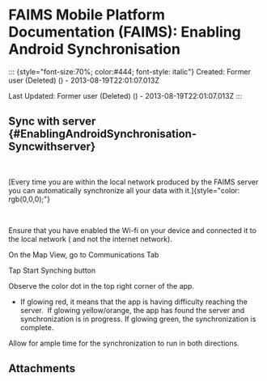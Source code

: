 FAIMS Mobile Platform Documentation (FAIMS): Enabling Android Synchronisation
=============================================================================

::: {style="font-size:70%; color:#444; font-style: italic"}
Created: Former user (Deleted) () - 2013-08-19T22:01:07.013Z

Last Updated: Former user (Deleted) () - 2013-08-19T22:01:07.013Z
:::

<div>

Sync with server {#EnablingAndroidSynchronisation-Syncwithserver}
----------------

 

[Every time you are within the local network produced by the FAIMS
server you can automatically synchronize all your data with
it.]{style="color: rgb(0,0,0);"}

 

Ensure that you have enabled the Wi-fi on your device and connected it
to the local network ( and not the internet network).

On the Map View, go to Communications Tab

Tap Start Synching button

Observe the color dot in the top right corner of the app.

-   If glowing red, it means that the app is having difficulty reaching
    the server.  If glowing yellow/orange, the app has found the server
    and synchronization is in progress. If glowing green, the
    synchronization is complete.

Allow for ample time for the synchronization to run in both directions.

</div>

Attachments
-----------

